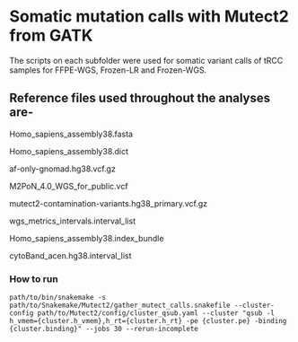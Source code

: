 # Somatic mutation calls with Mutect2 from GATK

The scripts on each subfolder were used for somatic variant calls of tRCC samples for FFPE-WGS, Frozen-LR and Frozen-WGS.

## Reference files used throughout the analyses are-

Homo_sapiens_assembly38.fasta

Homo_sapiens_assembly38.dict

af-only-gnomad.hg38.vcf.gz

M2PoN_4.0_WGS_for_public.vcf

mutect2-contamination-variants.hg38_primary.vcf.gz

wgs_metrics_intervals.interval_list

Homo_sapiens_assembly38.index_bundle

cytoBand_acen.hg38.interval_list

### How to run

```
path/to/bin/snakemake -s path/to/Snakemake/Mutect2/gather_mutect_calls.snakefile --cluster-config path/to/Mutect2/config/cluster_qsub.yaml --cluster "qsub -l h_vmem={cluster.h_vmem},h_rt={cluster.h_rt} -pe {cluster.pe} -binding {cluster.binding}" --jobs 30 --rerun-incomplete

```
